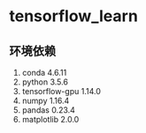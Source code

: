 # tensorflow_learn

## 环境依赖

1. conda 4.6.11
2. python 3.5.6
3. tensorflow-gpu 1.14.0
4. numpy 1.16.4
5. pandas 0.23.4
6. matplotlib 2.0.0